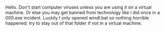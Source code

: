 Hello. Don't start computer viruses unless you are using it on a virtual machine. Or else you may get banned from technology like I 
did once in a 000.exe incident. Luckily I only opened windl.bat so nothing horrible happened. try to stay out of that folder if not in a virtual machine.
